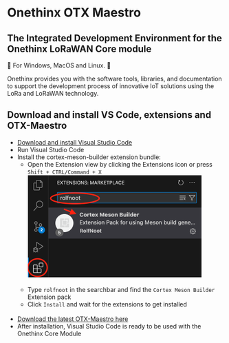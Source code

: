 # Onethinx OTX Maestro
## The Integrated Development Environment for the Onethinx LoRaWAN Core module

🚀 For Windows, MacOS and Linux. 🚀

Onethinx provides you with the software tools, libraries, and documentation to support the development process of innovative IoT solutions using the LoRa and LoRaWAN technology.

## Download and install VS Code, extensions and OTX-Maestro
  - [Download and install Visual Studio Code](https://code.visualstudio.com/download)
  - Run Visual Studio Code
  - Install the cortex-meson-builder extension bundle:
    - Open the Extension view by clicking the Extensions icon or press `Shift + CTRL/Command + X`
    ![](https://raw.githubusercontent.com/onethinx/Readme_assets/main/VSCode-extensions.png) <br><br>
    - Type `rolfnoot` in the searchbar and find the `Cortex Meson Builder` Extension pack
    - Click `Install` and wait for the extensions to get installed <br><br>
  - [Download the latest OTX-Maestro here](https://github.com/onethinx/OTX-Maestro-Windows/releases)
  - After installation, Visual Studio Code is ready to be used with the Onethinx Core Module

